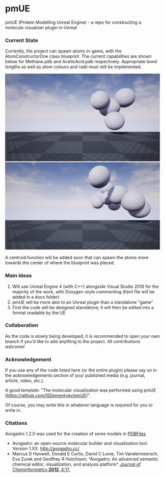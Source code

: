 # pmUE
pmUE (Protein Modelling Unreal Engine) - a repo for constructing a molecule visualizer plugin in Unreal

### Current State
Currently, the project can spawn atoms in-game, with the AtomConstructorOne class blueprint. The current capabilities are shown below for Methane.pdb and AceticAcid.pdb respectively. Appropriate bond lengths as well as atom colours and radii must still be implemented.

![Methane](https://github.com/ISDementyev/pmUE/blob/main/Screenshots/SpawnedMethane.png "Spawned Methane")
![AceticAcid](https://github.com/ISDementyev/pmUE/blob/main/Screenshots/SpawnedAceticAcid.png "Spawned Acetic Acid")

A centroid function will be added soon that can spawn the atoms more towards the center of where the blueprint was placed.

### Main Ideas
1. Will use Unreal Engine 4 (with C++) alongside Visual Studio 2019 for the majority of the work, with Doxygen-style commenting (html file will be added in a docs folder)
2. pmUE will be more akin to an Unreal plugin than a standalone "game"
3. First the code will be designed standalone; it will then be edited into a format readable by the UE

### Collaboration
As the code is slowly being developed, it is recommended to open your own branch if you'd like to add anything to the project. All contributions welcome!

### Acknowledgement
If you use any of the code listed here (or the entire plugin) please say so in the acknowledgements section of your published media (e.g. journal, article, video, etc.).

A good template: "The molecular visualization was performed using pmUE (https://github.com/ISDementyev/pmUE)".

Of course, you may write this in whatever language is required for you to write in.

### Citations
Avogadro 1.2.0 was used for the creation of some models in [PDBFiles](https://github.com/ISDementyev/pmUE/tree/main/PDBFiles)
- Avogadro: an open-source molecular builder and visualization tool. Version 1.XX. http://avogadro.cc/
- Marcus D Hanwell, Donald E Curtis, David C Lonie, Tim Vandermeersch, Eva Zurek and Geoffrey R Hutchison; “Avogadro: An advanced semantic chemical editor, visualization, and analysis platform” [*Journal of Cheminformatics* **2012**, 4:17.](http://www.jcheminf.com/content/4/1/17)
